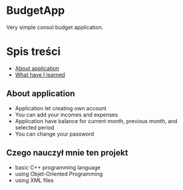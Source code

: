 # BudgetApp

 Very simple consol budget application.

# Spis treści
- [About application](#about-application)
- [What have I learned](#what-have-I-learned)

## About application
- Application let creating own account
- You can add your incomes and expenses
- Application have balance for current month, previous month, and selected period
- You can change your password

## Czego nauczył mnie ten projekt
- basic C++ programming language
- using Objet-Oriented Programming
- using XML files
